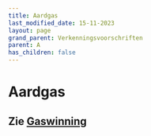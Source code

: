 ```yaml
---
title: Aardgas
last_modified_date: 15-11-2023
layout: page
grand_parent: Verkenningsvoorschriften
parent: A
has_children: false
---
```


Aardgas
=======

## Zie [Gaswinning](../../G/Gaswinning/Gaswinning.html)
